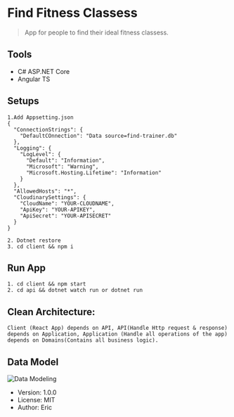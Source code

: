 # Find Fitness Classess
> App for people to find their ideal fitness classess.
## Tools
- C# ASP.NET Core 
- Angular TS

## Setups

```
1.Add Appsetting.json
{
  "ConnectionStrings": {
    "DefaultCOnnection": "Data source=find-trainer.db"
  },
  "Logging": {
    "LogLevel": {
      "Default": "Information",
      "Microsoft": "Warning",
      "Microsoft.Hosting.Lifetime": "Information"
    }
  },
  "AllowedHosts": "*",
  "CloudinarySettings": {
    "CloudName": "YOUR-CLOUDNAME",
    "ApiKey": "YOUR-APIKEY",
    "ApiSecret": "YOUR-APISECRET"
  }
}

2. Dotnet restore
3. cd client && npm i
```
## Run App
```
1. cd client && npm start
2. cd api && dotnet watch run or dotnet run
```
## Clean Architecture:
```
Client (React App) depends on API, API(Handle Http request & response) depends on Application, Application (Handle all operations of the app) depends on Domains(Contains all business logic).
```
## Data Model
![Data Modeling](https://user-images.githubusercontent.com/54079742/85230083-8a06d980-b3a2-11ea-979f-4d50fae5ddad.PNG)
- Version: 1.0.0
- License: MIT
- Author: Eric


